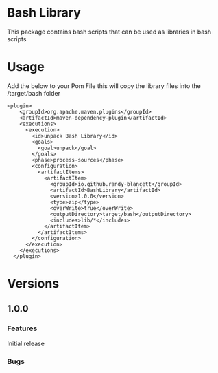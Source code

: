 # Bash Library
This package contains bash scripts that can be used as libraries in bash scripts

# Usage
Add the below to your Pom File this will copy the library files into the /target/bash folder

    <plugin>
        <groupId>org.apache.maven.plugins</groupId>
        <artifactId>maven-dependency-plugin</artifactId>
        <executions>
          <execution>
            <id>unpack Bash Library</id>
            <goals>
              <goal>unpack</goal>
            </goals>
            <phase>process-sources</phase>
            <configuration>
              <artifactItems>
                <artifactItem>
                  <groupId>io.github.randy-blancett</groupId>
                  <artifactId>BashLibrary</artifactId>
                  <version>1.0.0</version>
                  <type>zip</type>
                  <overWrite>true</overWrite>
                  <outputDirectory>target/bash</outputDirectory>
                  <includes>lib/*</includes>
                </artifactItem>
              </artifactItems>
            </configuration>
          </execution>
        </executions>
      </plugin>
      
# Versions
## 1.0.0
### Features
Initial release
### Bugs